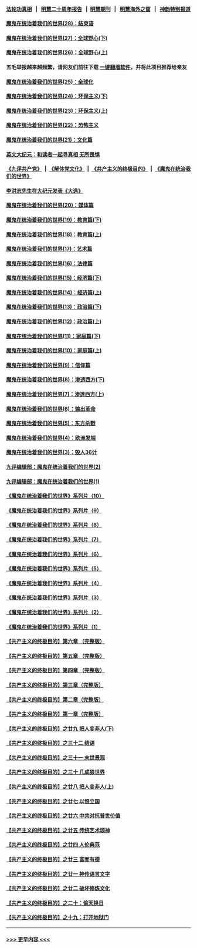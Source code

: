 #### [法轮功真相](https://github.com/gfw-breaker/truth/blob/master/README.md?t=0) &nbsp;&nbsp;|&nbsp;&nbsp; [明慧二十周年报告](https://github.com/gfw-breaker/mh-reports/blob/master/README.md?t=0) &nbsp;&nbsp;|&nbsp;&nbsp;[明慧期刊](https://github.com/gfw-breaker/mh-qikan) &nbsp;&nbsp;|&nbsp;&nbsp; [明慧海外之窗](https://github.com/gfw-breaker/mh-news/blob/master/README.md?t=0) &nbsp;&nbsp;|&nbsp;&nbsp; [神韵特别报道](https://github.com/gfw-breaker/mh-news/blob/master/shenyun.md?t=0)
#### [魔鬼在统治着我们的世界(28)：结束语](../pages/nsc422/n10936246.md?t=07142201) 
#### [魔鬼在统治着我们的世界(27)：全球野心(下)](../pages/nsc422/n10928319.md?t=07142201) 
#### [魔鬼在统治着我们的世界(26)：全球野心(上)](../pages/nsc422/n10900318.md?t=07142201) 
#### 五毛举报越来越频繁，请网友们前往下载 [一键翻墙软件](https://github.com/gfw-breaker/ssr-accounts)，并将此项目推荐给亲友
#### [魔鬼在统治着我们的世界(25)：全球化](../pages/nsc422/n10788205.md?t=07142201) 
#### [魔鬼在统治着我们的世界(24)：环保主义(下)](../pages/nsc422/n10695307.md?t=07142201) 
#### [魔鬼在统治着我们的世界(23)：环保主义(上)](../pages/nsc422/n10688613.md?t=07142201) 
#### [魔鬼在统治着我们的世界(22)：恐怖主义](../pages/nsc422/n10614727.md?t=07142201) 
#### [魔鬼在统治着我们的世界(21)：文化篇](../pages/nsc422/n10597706.md?t=07142201) 
#### [英文大纪元：和读者一起寻真相 无所畏惧](../pages/nsc422/n12542027.md?t=07142201) 
#### [《九评共产党》](https://github.com/begood0513/9ping.md/blob/master/README.md) &nbsp;|&nbsp; [《解体党文化》](../../../../jtdwh.md/blob/master/README.md)  &nbsp;|&nbsp; [《共产主义的终极目的》](../../../../gczydzjmd.md/blob/master/README.md) &nbsp;|&nbsp; [《魔鬼在统治我们的世界》](../../../../mgztzwmdsj.md/blob/master/README.md) 
#### [李洪志先生在大纪元发表《大选》](../pages/nsc422/n12534746.md?t=07142201) 
#### [魔鬼在统治着我们的世界(20)：媒体篇](../pages/nsc422/n10586579.md?t=07142201) 
#### [魔鬼在统治着我们的世界(19)：教育篇(下)](../pages/nsc422/n10564808.md?t=07142201) 
#### [魔鬼在统治着我们的世界(18)：教育篇(上)](../pages/nsc422/n10526970.md?t=07142201) 
#### [魔鬼在统治着我们的世界(17)：艺术篇](../pages/nsc422/n10499093.md?t=07142201) 
#### [魔鬼在统治着我们的世界(16)：法律篇](../pages/nsc422/n10485969.md?t=07142201) 
#### [魔鬼在统治着我们的世界(15)：经济篇(下)](../pages/nsc422/n10469975.md?t=07142201) 
#### [魔鬼在统治着我们的世界(14)：经济篇(上)](../pages/nsc422/n10457370.md?t=07142201) 
#### [魔鬼在统治着我们的世界(13)：政治篇(下)](../pages/nsc422/n10448270.md?t=07142201) 
#### [魔鬼在统治着我们的世界(12)：政治篇(上)](../pages/nsc422/n10444576.md?t=07142201) 
#### [魔鬼在统治着我们的世界(11)：家庭篇(下)](../pages/nsc422/n10440961.md?t=07142201) 
#### [魔鬼在统治着我们的世界(10)：家庭篇(上)](../pages/nsc422/n10435448.md?t=07142201) 
#### [魔鬼在统治着我们的世界(9)：信仰篇](../pages/nsc422/n10432159.md?t=07142201) 
#### [魔鬼在统治着我们的世界(8)：渗透西方(下)](../pages/nsc422/n10429603.md?t=07142201) 
#### [魔鬼在统治着我们的世界(7)：渗透西方(上)](../pages/nsc422/n10426013.md?t=07142201) 
#### [魔鬼在统治着我们的世界(6)：输出革命](../pages/nsc422/n10421536.md?t=07142201) 
#### [魔鬼在统治着我们的世界(5)：东方杀戮](../pages/nsc422/n10417707.md?t=07142201) 
#### [魔鬼在统治着我们的世界(4)：欧洲发端](../pages/nsc422/n10414890.md?t=07142201) 
#### [魔鬼在统治着我们的世界(3)：毁人36计](../pages/nsc422/n10411583.md?t=07142201) 
#### [九评编辑部：魔鬼在统治着我们的世界(2)](../pages/nsc422/n10410036.md?t=07142201) 
#### [九评编辑部：魔鬼在统治着我们的世界(1)](../pages/nsc422/n10406825.md?t=07142201) 
#### [《魔鬼在统治着我们的世界》系列片（10）](../pages/nsc422/n12292670.md?t=07142201) 
#### [《魔鬼在统治着我们的世界》系列片（9）](../pages/nsc422/n12290859.md?t=07142201) 
#### [《魔鬼在统治着我们的世界》系列片（8）](../pages/nsc422/n12287445.md?t=07142201) 
#### [《魔鬼在统治着我们的世界》系列片（7）](../pages/nsc422/n12283425.md?t=07142201) 
#### [《魔鬼在统治着我们的世界》系列片（6）](../pages/nsc422/n12282314.md?t=07142201) 
#### [《魔鬼在统治着我们的世界》系列片（5）](../pages/nsc422/n12281419.md?t=07142201) 
#### [《魔鬼在统治着我们的世界》系列片（4）](../pages/nsc422/n12274024.md?t=07142201) 
#### [《魔鬼在统治着我们的世界》系列片（3）](../pages/nsc422/n12271322.md?t=07142201) 
#### [《魔鬼在统治着我们的世界》系列片（2）](../pages/nsc422/n12269049.md?t=07142201) 
#### [《魔鬼在统治着我们的世界》系列片（1）](../pages/nsc422/n12267575.md?t=07142201) 
#### [【共产主义的终极目的】第六章 （完整版）](../pages/nsc422/n11428913.md?t=07142201) 
#### [【共产主义的终极目的】第五章 （完整版）](../pages/nsc422/n11428912.md?t=07142201) 
#### [【共产主义的终极目的】第四章 （完整版）](../pages/nsc422/n11428907.md?t=07142201) 
#### [【共产主义的终极目的】第三章（完整版）](../pages/nsc422/n11428848.md?t=07142201) 
#### [【共产主义的终极目的】第二章（完整版）](../pages/nsc422/n11428831.md?t=07142201) 
#### [【共产主义的终极目的】第一章（完整版）](../pages/nsc422/n11417651.md?t=07142201) 
#### [【共产主义的终极目的】之廿九 把人变非人(下)](../pages/nsc422/n11344140.md?t=07142201) 
#### [【共产主义的终极目的】之三十二 结语](../pages/nsc422/n11360535.md?t=07142201) 
#### [【共产主义的终极目的】之三十一 末世景观](../pages/nsc422/n11351129.md?t=07142201) 
#### [【共产主义的终极目的】之三十 几成狼世界](../pages/nsc422/n11348280.md?t=07142201) 
#### [【共产主义的终极目的】之廿八 把人变非人(上)](../pages/nsc422/n11340492.md?t=07142201) 
#### [【共产主义的终极目的】之廿七 以恨立国](../pages/nsc422/n11336944.md?t=07142201) 
#### [【共产主义的终极目的】之廿六 中共对抗普世价值](../pages/nsc422/n11324785.md?t=07142201) 
#### [【共产主义的终极目的】之廿五 传统艺术颂神](../pages/nsc422/n11296396.md?t=07142201) 
#### [【共产主义的终极目的】之廿四 人伦典范](../pages/nsc422/n11296397.md?t=07142201) 
#### [【共产主义的终极目的】之廿三 富而有德](../pages/nsc422/n11283598.md?t=07142201) 
#### [【共产主义的终极目的】之廿一 神传语言文字](../pages/nsc422/n11263265.md?t=07142201) 
#### [【共产主义的终极目的】之廿二 破坏修炼文化](../pages/nsc422/n11245728.md?t=07142201) 
#### [【共产主义的终极目的】之二十：偷天换日](../pages/nsc422/n11238846.md?t=07142201) 
#### [【共产主义的终极目的】之十九：打开地狱门](../pages/nsc422/n11206376.md?t=07142201) 

----
#### [ >>> 更早内容 <<< ](../indexes/nsc422-earlier.md)
